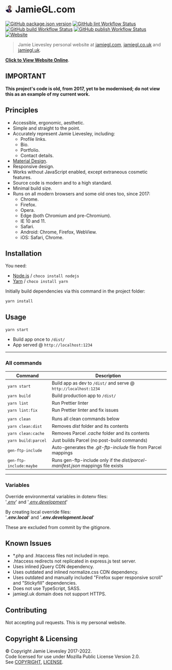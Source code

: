 ﻿# ![Logo](src/img/logo_circle_24.png) JamieGL.com

[![GitHub package.json version](https://img.shields.io/github/package-json/v/jamiegluk/jamiegl?color=blue)](https://github.com/jamiegluk/jamiegl/releases)
[![GitHub lint Workflow Status](https://img.shields.io/github/workflow/status/jamiegluk/jamiegl/Lint?label=lint)](https://github.com/jamiegluk/jamiegl/actions?query=workflow%3A%22Lint%22)
[![GitHub build Workflow Status](https://img.shields.io/github/workflow/status/jamiegluk/jamiegl/Build?label=build)](https://github.com/jamiegluk/jamiegl/actions?query=workflow%3A%22Build%22)
[![GitHub publish Workflow Status](https://img.shields.io/github/workflow/status/jamiegluk/jamiegl/Publish?label=publish)](https://github.com/jamiegluk/jamiegl/actions?query=workflow%3A%22Publish%22)
[![Website](https://img.shields.io/website?url=https%3A%2F%2Fjamiegl.com)](https://jamiegl.com)

> Jamie Lievesley personal website at [jamiegl.com](https://jamiegl.com), [jamiegl.co.uk](https://jamiegl.co.uk) and [jamiegl.uk](http://jamiegl.uk).

**[Click to View Website Online](https://jamiegl.com)**.

## IMPORTANT

**This project's code is old, from 2017, yet to be modernised; do not view this as an example of my current work.**

## Principles

- Accessible, ergonomic, aesthetic.
- Simple and straight to the point.
- Accurately represent Jamie Lievesley, including:
  - Profile links.
  - Bio.
  - Portfolio.
  - Contact details.
- [Material Design](https://material.io/).
- Responsive design.
- Works without JavaScript enabled, except extraneous cosmetic features.
- Source code is modern and to a high standard.
- Minimal build size.
- Runs on all modern browsers and some old ones too, since 2017:
  - Chrome.
  - Firefox.
  - Opera.
  - Edge (both Chromium and pre-Chromium).
  - IE 10 and 11.
  - Safari.
  - Android: Chrome, Firefox, WebView.
  - iOS: Safari, Chrome.

## Installation

You need:

- [Node.js](https://nodejs.org) / `choco install nodejs`
- [Yarn](https://yarnpkg.com/) / `choco install yarn`

Initially build dependencies via this command in the project folder:

```
yarn install
```

## Usage

`yarn start`

- Build app once to `/dist/`
- App served @ `http://localhost:1234`

---

### All commands

| Command                 | Description                                                                       |
| ----------------------- | --------------------------------------------------------------------------------- |
| `yarn start`            | Build app as dev to `/dist/` and serve @ `http://localhost:1234`                  |
| `yarn build`            | Build production app to `/dist/`                                                  |
| `yarn lint`             | Run Prettier linter                                                               |
| `yarn lint:fix`         | Run Prettier linter and fix issues                                                |
|                         |
| `yarn clean`            | Runs all clean commands below                                                     |
| `yarn clean:dist`       | Removes _dist_ folder and its contents                                            |
| `yarn clean:cache`      | Removes Parcel _.cache_ folder and its contents                                   |
| `yarn build:parcel`     | Just builds Parcel (no post-build commands)                                       |
| `gen-ftp-include`       | Auto-generates the _.git-ftp-include_ file from Parcel mappings                   |
| `gen-ftp-include:maybe` | Runs gen-ftp-include only if the _dist/parcel-manifest.json_ mappings file exists |

---

### Variables

Override environmental variables in dotenv files:  
'_[.env](.env)_' and '_[.env.development](.env.development)_'

By creating local override files:  
'**_.env.local_**' and '**_.env.development.local_**'

These are excluded from commit by the gitignore.

## Known Issues

- \*.php and .htaccess files not included in repo.
- .htaccess redirects not replicated in express.js test server.
- Uses inlined jQuery CDN dependency.
- Uses outdated and inlined normalize.css CDN dependency.
- Uses outdated and manually included "Firefox super responsive scroll" and "Stickyfill" dependencies.
- Does not use TypeScript, SASS.
- jamiegl.uk domain does not support HTTPS.

## Contributing

Not accepting pull requests. This is my personal website.

## Copyright & Licensing

© Copyright Jamie Lievesley 2017-2022.  
Code licensed for use under Mozilla Public License Version 2.0.  
See [COPYRIGHT](COPYRIGHT.md), [LICENSE](LICENSE).
